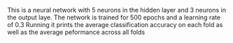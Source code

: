 This is a neural network with 5 neurons in the hidden layer and 3 neurons in the output laye.
The network is trained for 500 epochs and a learning rate of 0.3
Running it prints the average classification accuracy on each fold as well as the average peformance across all folds

